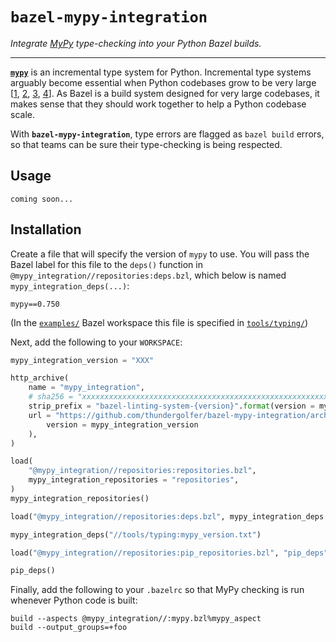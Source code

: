 # `bazel-mypy-integration`

_Integrate [MyPy](https://github.com/python/mypy) type-checking into your Python Bazel builds._

-----

[**`mypy`**](https://github.com/python/mypy) is an incremental type system for Python. Incremental type systems arguably become essential when Python codebases grow to be very large [[1](https://blogs.dropbox.com/tech/2019/09/our-journey-to-type-checking-4-million-lines-of-python/), [2](https://www.facebook.com/notes/protect-the-graph/pyre-fast-type-checking-for-python/2048520695388071/), [3](https://instagram-engineering.com/let-your-code-type-hint-itself-introducing-open-source-monkeytype-a855c7284881), [4](https://github.com/google/pytype)]. As Bazel is a build system designed for very large codebases, it makes sense that they should work together to help a Python codebase scale.

With **`bazel-mypy-integration`**, type errors are flagged as `bazel build` errors, so that teams can be sure their type-checking is being respected. 


## Usage

```
coming soon...
```

## Installation

Create a file that will specify the version of `mypy` to use. You will pass the Bazel label for
this file to the `deps()` function in `@mypy_integration//repositories:deps.bzl`, which below is named
`mypy_integration_deps(...)`:

```
mypy==0.750
```

(In the [`examples/`](examples/) Bazel workspace this file is specified in [`tools/typing/`](examples/tools/typing))

Next, add the following to your `WORKSPACE`:

```python
mypy_integration_version = "XXX"

http_archive(
    name = "mypy_integration",
    # sha256 = "xxxxxxxxxxxxxxxxxxxxxxxxxxxxxxxxxxxxxxxxxxxxxxxxxxxxxxxxxxxxxxxx",
    strip_prefix = "bazel-linting-system-{version}".format(version = mypy_integration_version),
    url = "https://github.com/thundergolfer/bazel-mypy-integration/archive/v{version}.zip".format(
        version = mypy_integration_version
    ),
)

load(
    "@mypy_integration//repositories:repositories.bzl",
    mypy_integration_repositories = "repositories",
)
mypy_integration_repositories()

load("@mypy_integration//repositories:deps.bzl", mypy_integration_deps = "deps")

mypy_integration_deps("//tools/typing:mypy_version.txt")

load("@mypy_integration//repositories:pip_repositories.bzl", "pip_deps")

pip_deps()
```

Finally, add the following to your `.bazelrc` so that MyPy checking is run whenever
Python code is built:

```
build --aspects @mypy_integration//:mypy.bzl%mypy_aspect
build --output_groups=+foo
```

